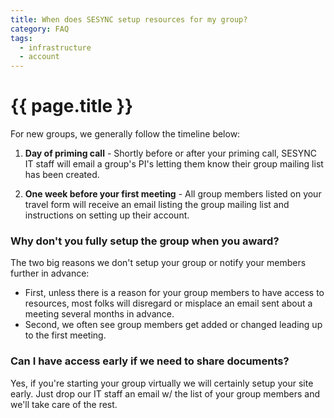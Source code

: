 ```yaml
---
title: When does SESYNC setup resources for my group? 
category: FAQ
tags:
  - infrastructure
  - account
---
```


# {{ page.title }}

For new groups, we generally follow the timeline below:

1. **Day of priming call** - Shortly before or after your priming call, SESYNC IT staff will email a group's PI's letting them know their group mailing list has been created.

2. **One week before your first meeting** - All group members listed on your travel form will receive an email listing the group mailing list and instructions on setting up their account.

### Why don't you fully setup the group when you award?

The two big reasons we don't setup your group or notify your members further in advance: 
* First, unless there is a reason for your group members to have access to resources, most folks will disregard or misplace an email sent about a meeting several months in advance. 
* Second, we often see group members get added or changed leading up to the first meeting.

### Can I have access early if we need to share documents?

Yes, if you're starting your group virtually we will certainly setup your site early. Just drop our IT staff an email w/ the list of your group members and we'll take care of the rest.
